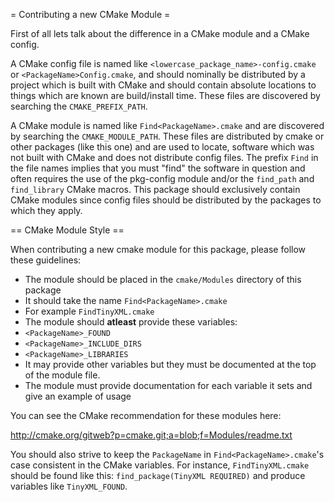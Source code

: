 = Contributing a new CMake Module =

First of all lets talk about the difference in a CMake module and a CMake config.

A CMake config file is named like `<lowercase_package_name>-config.cmake` or `<PackageName>Config.cmake`, and should nominally be distributed by a project which is built with CMake and should contain absolute locations to things which are known are build/install time. These files are discovered by searching the `CMAKE_PREFIX_PATH`.

A CMake module is named like `Find<PackageName>.cmake` and are discovered by searching the `CMAKE_MODULE_PATH`. These files are distributed by cmake or other packages (like this one) and are used to locate, software which was not built with CMake and does not distribute config files. The prefix `Find` in the file names implies that you must "find" the software in question and often requires the use of the pkg-config module and/or the `find_path` and `find_library` CMake macros. This package should exclusively contain CMake modules since config files should be distributed by the packages to which they apply.

== CMake Module Style ==

When contributing a new cmake module for this package, please follow these guidelines:

- The module should be placed in the `cmake/Modules` directory of this package
- It should take the name `Find<PackageName>.cmake`
 - For example `FindTinyXML.cmake`
- The module should **atleast** provide these variables:
 - `<PackageName>_FOUND`
 - `<PackageName>_INCLUDE_DIRS`
 - `<PackageName>_LIBRARIES`
 - It may provide other variables but they must be documented at the top of the module file.
- The module must provide documentation for each variable it sets and give an example of usage

You can see the CMake recommendation for these modules here:

http://cmake.org/gitweb?p=cmake.git;a=blob;f=Modules/readme.txt

You should also strive to keep the `PackageName` in `Find<PackageName>.cmake`'s case consistent in the CMake variables. For instance, `FindTinyXML.cmake` should be found like this: `find_package(TinyXML REQUIRED)` and produce variables like `TinyXML_FOUND`.
